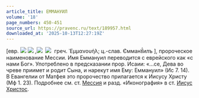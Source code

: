 ```yaml
---
article_title: ЕММАНУИЛ
volume: '18'
page_numbers: 450-451
source_url: https://pravenc.ru/text/189957.html
downloaded_at: '2025-10-13T12:27:19Z'
---
```


[евр. ![](<https://pravenc.ru/char/2712331/la /image.png>) ![](<https://pravenc.ru/char/2712331/ wnmx5b/image.png>) ,![](https://pravenc.ru/char/26062/x7eimmAnU/image.png)  ![](https://pravenc.ru/char/26062/x60Elx3b/image.png)  греч. ᾿Εμμανουήλ; ц.-слав. <span class="cu">Є҆мманꙋ́илъ</span> ], пророческое наименование Мессии. Имя Еммануил переводится с еврейского как «с нами Бог». Употреблено в предсказании прор. Исаии: «...се, Дева во чреве приимет и родит Сына, и нарекут имя Ему: Еммануил» (Ис 7. 14). В Евангелии от Матфея это пророчество прилагается к Иисусу Христу (Мф 1. 23). Подробнее см. ст. [Мессия](https://pravenc.ru/text/Мессия.html) и разд. «Иконография» в ст. [Иисус Христос](<https://pravenc.ru/text/Иисус Христос.html>).
